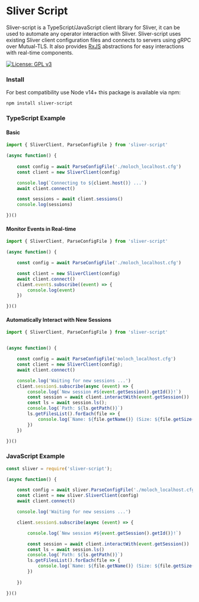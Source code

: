 # Sliver Script

Sliver-script is a TypeScript/JavaScript client library for Sliver, it can be used to automate any operator interaction with Sliver. Sliver-script uses existing Sliver client configuration files and connects to servers using gRPC over Mutual-TLS. It also provides [RxJS](https://www.learnrxjs.io/) abstractions for easy interactions with real-time components.

[![License: GPL v3](https://img.shields.io/badge/License-GPLv3-blue.svg)](https://www.gnu.org/licenses/gpl-3.0)

### Install

For best compatibility use Node v14+ this package is available via npm:

`npm install sliver-script`


### TypeScript Example

#### Basic

```typescript
import { SliverClient, ParseConfigFile } from 'sliver-script'

(async function() {
    
    const config = await ParseConfigFile('./moloch_localhost.cfg')
    const client = new SliverClient(config)

    console.log(`Connecting to ${client.host()} ...`)
    await client.connect()

    const sessions = await client.sessions()
    console.log(sessions)

})()
```

#### Monitor Events in Real-time

```typescript
import { SliverClient, ParseConfigFile } from 'sliver-script'

(async function() {

    const config = await ParseConfigFile('./moloch_localhost.cfg')

    const client = new SliverClient(config)
    await client.connect()
    client.event$.subscribe((event) => {
        console.log(event)
    })

})()
```

#### Automatically Interact with New Sessions

```typescript
import { SliverClient, ParseConfigFile } from 'sliver-script'


(async function() {

    const config = await ParseConfigFile('moloch_localhost.cfg')
    const client = new SliverClient(config);
    await client.connect()

    console.log('Waiting for new sessions ...')
    client.session$.subscribe(async (event) => {
        console.log(`New session #${event.getSession().getId()}!`)
        const session = await client.interactWith(event.getSession())
        const ls = await session.ls();
        console.log(`Path: ${ls.getPath()}`)
        ls.getFilesList().forEach(file => {
            console.log(`Name: ${file.getName()} (Size: ${file.getSize()})`)
        })
    })

})()
```

### JavaScript Example

```javascript
const sliver = require('sliver-script');

(async function() { 

    const config = await sliver.ParseConfigFile('./moloch_localhost.cfg')
    const client = new sliver.SliverClient(config)
    await client.connect()

    console.log('Waiting for new sessions ...')

    client.session$.subscribe(async (event) => {

        console.log(`New session #${event.getSession().getId()}!`)

        const session = await client.interactWith(event.getSession())
        const ls = await session.ls()
        console.log(`Path: ${ls.getPath()}`)
        ls.getFilesList().forEach(file => {
            console.log(`Name: ${file.getName()} (Size: ${file.getSize()})`)
        })
        
    })

})()
```
